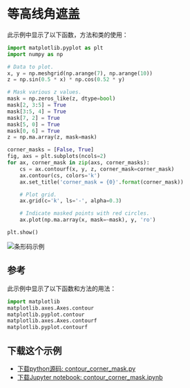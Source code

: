 # 等高线角遮盖

此示例中显示了以下函数，方法和类的使用：

```python
import matplotlib.pyplot as plt
import numpy as np

# Data to plot.
x, y = np.meshgrid(np.arange(7), np.arange(10))
z = np.sin(0.5 * x) * np.cos(0.52 * y)

# Mask various z values.
mask = np.zeros_like(z, dtype=bool)
mask[2, 3:5] = True
mask[3:5, 4] = True
mask[7, 2] = True
mask[5, 0] = True
mask[0, 6] = True
z = np.ma.array(z, mask=mask)

corner_masks = [False, True]
fig, axs = plt.subplots(ncols=2)
for ax, corner_mask in zip(axs, corner_masks):
    cs = ax.contourf(x, y, z, corner_mask=corner_mask)
    ax.contour(cs, colors='k')
    ax.set_title('corner_mask = {0}'.format(corner_mask))

    # Plot grid.
    ax.grid(c='k', ls='-', alpha=0.3)

    # Indicate masked points with red circles.
    ax.plot(np.ma.array(x, mask=~mask), y, 'ro')

plt.show()
```

![条形码示例](https://matplotlib.org/_images/sphx_glr_contour_corner_mask_001.png)

## 参考

此示例中显示了以下函数和方法的用法：

```python
import matplotlib
matplotlib.axes.Axes.contour
matplotlib.pyplot.contour
matplotlib.axes.Axes.contourf
matplotlib.pyplot.contourf
```

## 下载这个示例

- [下载python源码: contour_corner_mask.py](https://matplotlib.org/_downloads/contour_corner_mask.py)
- [下载Jupyter notebook: contour_corner_mask.ipynb](https://matplotlib.org/_downloads/contour_corner_mask.ipynb)